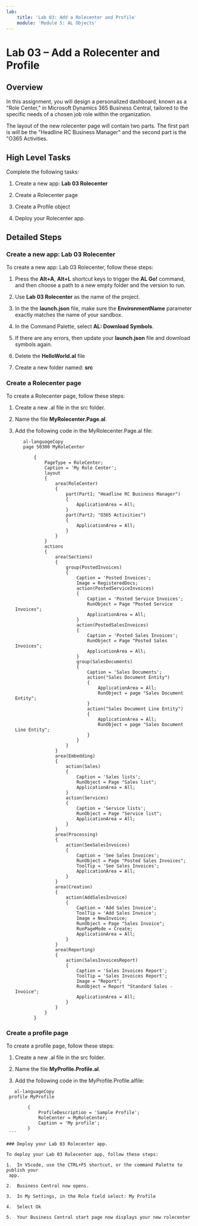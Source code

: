 ```yaml
---
lab:
    title: 'Lab 03: Add a Rolecenter and Profile'
    module: 'Module 5: AL Objects'
---
```

Lab 03 – Add a Rolecenter and Profile
=====================================

Overview
--------

In this assignment, you will design a personalized dashboard, known as a "Role
Center," in Microsoft Dynamics 365 Business Central, tailored to the specific
needs of a chosen job role within the organization.

The layout of the new rolecenter page will contain two parts. The first part is
will be the "Headline RC Business Manager" and the second part is the "O365
Activities.

High Level Tasks
----------------

Complete the following tasks:

1.  Create a new app: **Lab 03 Rolecenter**

2.  Create a Rolecenter page

3.  Create a Profile object

4.  Deploy your Rolecenter app.

Detailed Steps
--------------

### Create a new app: Lab 03 Rolecenter

To create a new app: Lab 03 Rolecenter, follow these steps:

1.  Press the **Alt+A**, **Alt+L** shortcut keys to trigger the **AL Go!**
    command, and then choose a path to a new empty folder and the version to
    run.

2.  Use **Lab 03 Rolecenter** as the name of the project.

3.  In the the **launch.json** file, make sure the **EnvironmentName** parameter
    exactly matches the name of your sandbox.

4.  In the Command Palette, select **AL: Download Symbols**.

5.  If there are any errors, then update your **launch.json** file and download
    symbols again.

6.  Delete the **HelloWorld.al** file

7.  Create a new folder named: **src**

### Create a Rolecenter page

To create a Rolecenter page, follow these steps:

1.  Create a new .al file in the src folder.

2.  Name the file **MyRolecenter.Page.al**.

3.  Add the following code in the MyRolecenter.Page.al file:

    ```
       al-languageCopy  
       page 50300 MyRoleCenter

           {
               PageType = RoleCenter;
               Caption = 'My Role Center';
               layout
               {
                   area(RoleCenter)
                   {
                       part(Part1; "Headline RC Business Manager")
                       {
                           ApplicationArea = All;
                       }
                       part(Part2; "O365 Activities")
                       {
                           ApplicationArea = All;
                       }
                   }
               }
               actions
               {
                   area(Sections)
                   {
                       group(PostedInvoices)
                       {
                           Caption = 'Posted Invoices';
                           Image = RegisteredDocs;
                           action(PostedServiceInvoices)
                           {
                               Caption = 'Posted Service Invoices';
                               RunObject = Page "Posted Service Invoices";
                               ApplicationArea = All;
                           }
                           action(PostedSalesInvoices)
                           {
                               Caption = 'Posted Sales Invoices';
                               RunObject = Page "Posted Sales Invoices";
                               ApplicationArea = All;
                           }
                           group(SalesDocuments)
                           {
                               Caption = 'Sales Documents';
                               action("Sales Document Entity")
                               {
                                   ApplicationArea = All;
                                   RunObject = page "Sales Document Entity";
                               }
                               action("Sales Document Line Entity")
                               {
                                   ApplicationArea = All;
                                   RunObject = page "Sales Document Line Entity";
                               }
                           }
                       }
                   }
                   area(Embedding)
                   {
                       action(Sales)
                       {
                           Caption = 'Sales lists';
                           RunObject = Page "Sales list";
                           ApplicationArea = All;
                       }
                       action(Services)
                       {
                           Caption = 'Service lists';
                           RunObject = Page "Service list";
                           ApplicationArea = All;
                       }
                   }
                   area(Processing)
                   {
                       action(SeeSalesInvoices)
                       {
                           Caption = 'See Sales Invoices';
                           RunObject = Page "Posted Sales Invoices";
                           ToolTip = 'See Sales Invoices';
                           ApplicationArea = All;
                       }
                   }
                   area(Creation)
                   {
                       action(AddSalesInvoice)
                       {
                           Caption = 'Add Sales Invoice';
                           ToolTip = 'Add Sales Invoice';
                           Image = NewInvoice;
                           RunObject = Page "Sales Invoice";
                           RunPageMode = Create;
                           ApplicationArea = All;
                       }
                   }
                   area(Reporting)
                   {
                       action(SalesInvoicesReport)
                       {
                           Caption = 'Sales Invoices Report';
                           ToolTip = 'Sales Invoices Report';
                           Image = "Report";
                           RunObject = Report "Standard Sales - Invoice";
                           ApplicationArea = All;
                       }
                   }
               }
           }
    ```
### Create a profile page

To create a profile page, follow these steps:

1.  Create a new .al file in the src folder.

2.  Name the file **MyProfile.Profile.al**.

3.  Add the following code in the MyProfile.Profile.alfile:  

   ```
      al-languageCopy  
    profile MyProfile

           {
               ProfileDescription = 'Sample Profile';
               RoleCenter = MyRoleCenter;
               Caption = 'My profile';
           }
    ```

### Deploy your Lab 03 Rolecenter app.

To deploy your Lab 03 Rolecenter app, follow these steps:

1.  In VScode, use the CTRL+F5 shortcut, or the command Palette to publish your
    app.

2.  Business Central now opens.

3.  In My Settings, in the Role field select: My Profile

4.  Select Ok

5.  Your Business Central start page now displays your new rolecenter
